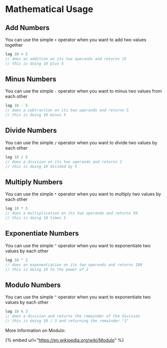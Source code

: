 # Mathematical Usage

## Add Numbers

You can use the simple `+` operator when you want to add two values together

```javascript
log 10 + 5
// does an addition on its two operands and returns 15
// this is doing 10 plus 5
```

## Minus Numbers

You can use the simple `-` operator when you want to minus two values from each other

```javascript
log 10 - 5
// does a subtraction on its two operands and returns 5
// this is doing 10 minus 5
```

## Divide Numbers

You can use the simple `/` operator when you want to divide two values by each other

```javascript
log 10 / 5
// does a division on its two operands and returns 2
// this is doing 10 divided by 5
```

## Multiply Numbers

You can use the simple `*` operator when you want to multiply two values by each other

```javascript
log 10 * 5
// does a multiplication on its two operands and returns 50
// this is doing 10 times 5
```

## Exponentiate Numbers

You can use the simple `^` operator when you want to exponentiate two values by each other

```javascript
log 10 ^ 2
// does an exponentiation on its two operands and returns 100
// this is doing 10 to the power of 2
```

## Modulo Numbers

You can use the simple `^` operator when you want to exponentiate two values by each other

```javascript
log 10 % 3
// does a division and returns the remainder of the division
// this is doing 10 / 3 and returning the remainder "1"
```

More Information on Modulo:

{% embed url="https://en.wikipedia.org/wiki/Modulo" %}
